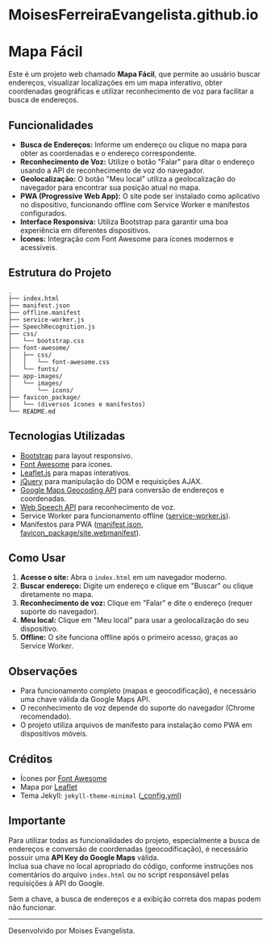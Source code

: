 # MoisesFerreiraEvangelista.github.io

# Mapa Fácil

Este é um projeto web chamado **Mapa Fácil**, que permite ao usuário buscar endereços, visualizar localizações em um mapa interativo, obter coordenadas geográficas e utilizar reconhecimento de voz para facilitar a busca de endereços.

## Funcionalidades

- **Busca de Endereços:** Informe um endereço ou clique no mapa para obter as coordenadas e o endereço correspondente.
- **Reconhecimento de Voz:** Utilize o botão "Falar" para ditar o endereço usando a API de reconhecimento de voz do navegador.
- **Geolocalização:** O botão "Meu local" utiliza a geolocalização do navegador para encontrar sua posição atual no mapa.
- **PWA (Progressive Web App):** O site pode ser instalado como aplicativo no dispositivo, funcionando offline com Service Worker e manifestos configurados.
- **Interface Responsiva:** Utiliza Bootstrap para garantir uma boa experiência em diferentes dispositivos.
- **Ícones:** Integração com Font Awesome para ícones modernos e acessíveis.

## Estrutura do Projeto

```
.
├── index.html
├── manifest.json
├── offline.manifest
├── service-worker.js
├── SpeechRecognition.js
├── css/
│   └── bootstrap.css
├── font-awesome/
│   ├── css/
│   │   └── font-awesome.css
│   └── fonts/
├── app-images/
│   └── images/
│       └── icons/
├── favicon_package/
│   └── (diversos ícones e manifestos)
└── README.md
```

## Tecnologias Utilizadas

- [Bootstrap](css/bootstrap.css) para layout responsivo.
- [Font Awesome](font-awesome/css/font-awesome.css) para ícones.
- [Leaflet.js](https://leafletjs.com/) para mapas interativos.
- [jQuery](https://jquery.com/) para manipulação do DOM e requisições AJAX.
- [Google Maps Geocoding API](https://developers.google.com/maps/documentation/geocoding/start) para conversão de endereços e coordenadas.
- [Web Speech API](SpeechRecognition.js) para reconhecimento de voz.
- Service Worker para funcionamento offline ([service-worker.js](service-worker.js)).
- Manifestos para PWA ([manifest.json](manifest.json), [favicon_package/site.webmanifest](favicon_package/site.webmanifest)).

## Como Usar

1. **Acesse o site:** Abra o `index.html` em um navegador moderno.
2. **Buscar endereço:** Digite um endereço e clique em "Buscar" ou clique diretamente no mapa.
3. **Reconhecimento de voz:** Clique em "Falar" e dite o endereço (requer suporte do navegador).
4. **Meu local:** Clique em "Meu local" para usar a geolocalização do seu dispositivo.
5. **Offline:** O site funciona offline após o primeiro acesso, graças ao Service Worker.

## Observações

- Para funcionamento completo (mapas e geocodificação), é necessário uma chave válida da Google Maps API.
- O reconhecimento de voz depende do suporte do navegador (Chrome recomendado).
- O projeto utiliza arquivos de manifesto para instalação como PWA em dispositivos móveis.

## Créditos

- Ícones por [Font Awesome](https://fontawesome.com/)
- Mapa por [Leaflet](https://leafletjs.com/)
- Tema Jekyll: `jekyll-theme-minimal` ([_config.yml](_config.yml))

## Importante

Para utilizar todas as funcionalidades do projeto, especialmente a busca de endereços e conversão de coordenadas (geocodificação), é necessário possuir uma **API Key do Google Maps** válida.  
Inclua sua chave no local apropriado do código, conforme instruções nos comentários do arquivo `index.html` ou no script responsável pelas requisições à API do Google.

Sem a chave, a busca de endereços e a exibição correta dos mapas podem não funcionar.

---

Desenvolvido por Moises Evangelista.